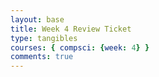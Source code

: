 ```yaml
---
layout: base
title: Week 4 Review Ticket
type: tangibles
courses: { compsci: {week: 4} }
comments: true
---
```


